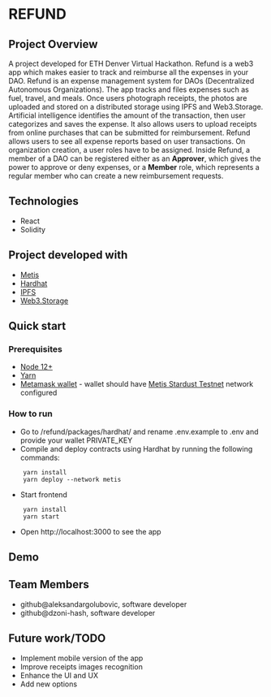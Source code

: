 # REFUND

## Project Overview
A project developed for ETH Denver Virtual Hackathon.
Refund is a web3 app which makes easier to track and reimburse all the expenses in your DAO.
Refund is an expense management system for DAOs (Decentralized Autonomous Organizations). The app tracks and files expenses such as fuel, travel, and meals.
Once users photograph receipts, the photos are uploaded and stored on a distributed storage using IPFS and Web3.Storage. 
Artificial intelligence identifies the amount of the transaction, then user categorizes and saves the expense.
It also allows users to upload receipts from online purchases that can be submitted for reimbursement.
Refund allows users to see all expense reports based on user transactions.
On organization creation, a user roles have to be assigned. 
Inside Refund, a member of a DAO can be registered either as an **Approver**, which gives the power to approve or deny expenses,
or a **Member** role, which represents a regular member who can create a new reimbursement requests.


## Technologies
* React
* Solidity

## Project developed with
* [Metis](https://docs.metis.io/)
* [Hardhat](https://hardhat.org/)
* [IPFS](https://ipfs.io/)
* [Web3.Storage](https://web3.storage/)

## Quick start

### Prerequisites
* [Node 12+](https://nodejs.org/en/download/)
* [Yarn](https://classic.yarnpkg.com/en/docs/install/)
* [Metamask wallet](https://chrome.google.com/webstore/detail/metamask/nkbihfbeogaeaoehlefnkodbefgpgknn) - wallet should have [Metis Stardust Testnet](https://docs.metis.io/building-on-metis/connection-details) network configured

### How to run

- Go to /refund/packages/hardhat/ and rename .env.example to .env and provide your wallet PRIVATE_KEY
- Compile and deploy contracts using Hardhat by running the following commands:
```
    yarn install
    yarn deploy --network metis
```
- Start frontend
```
    yarn install
    yarn start
```
- Open http://localhost:3000 to see the app

## Demo

## Team Members
- github@aleksandargolubovic, software developer
- github@dzoni-hash, software developer

## Future work/TODO
* Implement mobile version of the app
* Improve receipts images recognition
* Enhance the UI and UX
* Add new options
